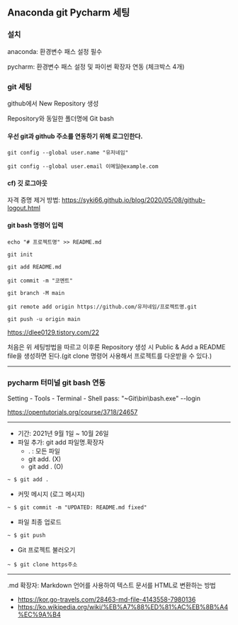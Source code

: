 ## Anaconda git Pycharm 세팅

### 설치
anaconda: 환경변수 패스 설정 필수

pycharm: 환경변수 패스 설정 및 파이썬 확장자 연동 (체크박스 4개)


### git 세팅

github에서 New Repository 생성

Repository와 동일한 폴더명에 Git bash

####  우선 git과 github 주소를 연동하기 위해 로그인한다.
```
git config --global user.name "유저네임"

git config --global user.email 이메일@example.com
```

#### cf) 깃 로그아웃

자격 증명 제거 방법: https://syki66.github.io/blog/2020/05/08/github-logout.html

#### git bash 명령어 입력

```
echo "# 프로젝트명" >> README.md
```

```
git init
```

```
git add README.md
```

```
git commit -m "코멘트"
```

```
git branch -M main
```

```
git remote add origin https://github.com/유저네임/프로젝트명.git
```

```
git push -u origin main
```
https://dlee0129.tistory.com/22

처음은 위 세팅방법을 따르고 이후론 Repository 생성 시 Public & Add a README file을 생성하면 된다.(git clone 명령어 사용해서 프로젝트를 다운받을 수 있다.)


<hr>

### pycharm 터미널 git bash 연동

Setting - Tools - Terminal - Shell pass:
"~Git\bin\bash.exe" --login

https://opentutorials.org/course/3718/24657

<hr>

- 기간: 2021년 9월 1일 ~ 10월 26일
- 파일 추가: git add 파일명.확장자
    + . : 모든 파일
    + git add. (X)
    + git add . (O)
```markdown
~ $ git add .
```

- 커밋 메시지 (로그 메시지)
```markdown
~ $ git commit -m "UPDATED: README.md fixed"
```

- 파일 최종 업로드
```markdown
~ $ git push
```

- Git 프로젝트 불러오기
```
~ $ git clone https주소
```


<hr>
 .md 확장자: Markdown 언어를 사용하여 텍스트 문서를 HTML로 변환하는 방법

- https://kor.go-travels.com/28463-md-file-4143558-7980136
- https://ko.wikipedia.org/wiki/%EB%A7%88%ED%81%AC%EB%8B%A4%EC%9A%B4
